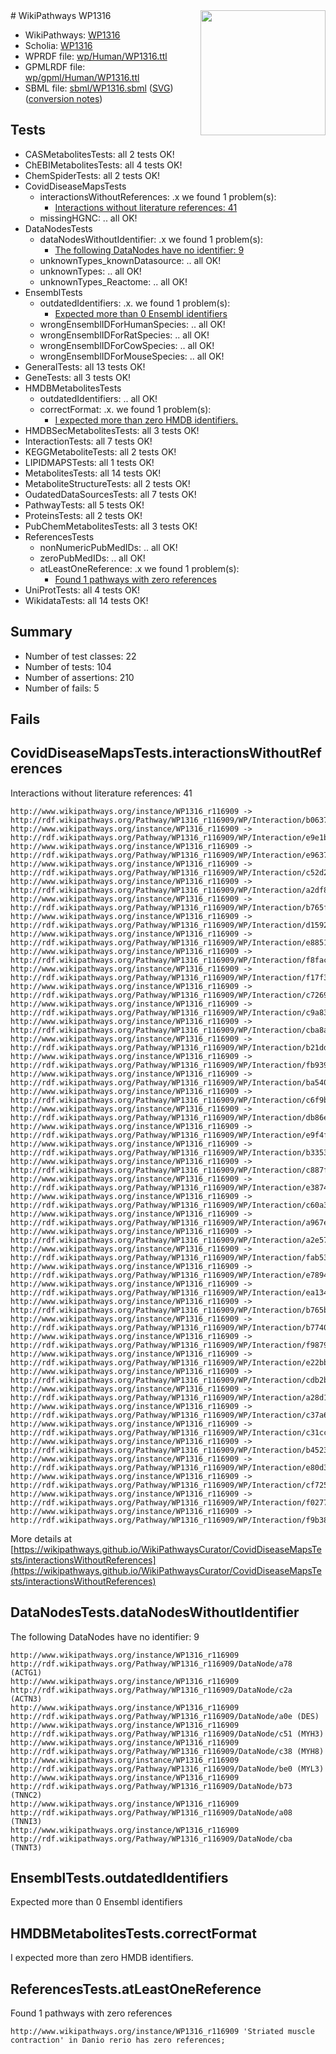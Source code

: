 <img style="float: right; width: 200px" src="../logo.png" />
# WikiPathways WP1316

* WikiPathways: [WP1316](https://identifiers.org/wikipathways:WP1316)
* Scholia: [WP1316](https://scholia.toolforge.org/wikipathways/WP1316)
* WPRDF file: [wp/Human/WP1316.ttl](../wp/Human/WP1316.ttl)
* GPMLRDF file: [wp/gpml/Human/WP1316.ttl](../wp/gpml/Human/WP1316.ttl)
* SBML file: [sbml/WP1316.sbml](../sbml/WP1316.sbml) ([SVG](../sbml/WP1316.svg)) ([conversion notes](../sbml/WP1316.txt))

## Tests
* CASMetabolitesTests: all 2 tests OK!
* ChEBIMetabolitesTests: all 4 tests OK!
* ChemSpiderTests: all 2 tests OK!
* CovidDiseaseMapsTests
    * interactionsWithoutReferences: .x we found 1 problem(s):
        * [Interactions without literature references: 41](#9701cd3f)
    * missingHGNC: .. all OK!
* DataNodesTests
    * dataNodesWithoutIdentifier: .x we found 1 problem(s):
        * [The following DataNodes have no identifier: 9](#d2d32fa8)
    * unknownTypes_knownDatasource: .. all OK!
    * unknownTypes: .. all OK!
    * unknownTypes_Reactome: .. all OK!
* EnsemblTests
    * outdatedIdentifiers: .x. we found 1 problem(s):
        * [Expected more than 0 Ensembl identifiers](#f44398b7)
    * wrongEnsemblIDForHumanSpecies: .. all OK!
    * wrongEnsemblIDForRatSpecies: .. all OK!
    * wrongEnsemblIDForCowSpecies: .. all OK!
    * wrongEnsemblIDForMouseSpecies: .. all OK!
* GeneralTests: all 13 tests OK!
* GeneTests: all 3 tests OK!
* HMDBMetabolitesTests
    * outdatedIdentifiers: .. all OK!
    * correctFormat: .x. we found 1 problem(s):
        * [I expected more than zero HMDB identifiers.](#ad154c1e)
* HMDBSecMetabolitesTests: all 3 tests OK!
* InteractionTests: all 7 tests OK!
* KEGGMetaboliteTests: all 2 tests OK!
* LIPIDMAPSTests: all 1 tests OK!
* MetabolitesTests: all 14 tests OK!
* MetaboliteStructureTests: all 2 tests OK!
* OudatedDataSourcesTests: all 7 tests OK!
* PathwayTests: all 5 tests OK!
* ProteinsTests: all 2 tests OK!
* PubChemMetabolitesTests: all 3 tests OK!
* ReferencesTests
    * nonNumericPubMedIDs: .. all OK!
    * zeroPubMedIDs: .. all OK!
    * atLeastOneReference: .x we found 1 problem(s):
        * [Found 1 pathways with zero references](#35eb778e)
* UniProtTests: all 4 tests OK!
* WikidataTests: all 14 tests OK!


## Summary

* Number of test classes: 22
* Number of tests: 104
* Number of assertions: 210
* Number of fails: 5

## Fails

<a name="9701cd3f" />

## CovidDiseaseMapsTests.interactionsWithoutReferences

Interactions without literature references: 41
```
http://www.wikipathways.org/instance/WP1316_r116909 -> http://rdf.wikipathways.org/Pathway/WP1316_r116909/WP/Interaction/b0637
http://www.wikipathways.org/instance/WP1316_r116909 -> http://rdf.wikipathways.org/Pathway/WP1316_r116909/WP/Interaction/e9e1b
http://www.wikipathways.org/instance/WP1316_r116909 -> http://rdf.wikipathways.org/Pathway/WP1316_r116909/WP/Interaction/e9637
http://www.wikipathways.org/instance/WP1316_r116909 -> http://rdf.wikipathways.org/Pathway/WP1316_r116909/WP/Interaction/c52d2
http://www.wikipathways.org/instance/WP1316_r116909 -> http://rdf.wikipathways.org/Pathway/WP1316_r116909/WP/Interaction/a2df8
http://www.wikipathways.org/instance/WP1316_r116909 -> http://rdf.wikipathways.org/Pathway/WP1316_r116909/WP/Interaction/b765f
http://www.wikipathways.org/instance/WP1316_r116909 -> http://rdf.wikipathways.org/Pathway/WP1316_r116909/WP/Interaction/d1592
http://www.wikipathways.org/instance/WP1316_r116909 -> http://rdf.wikipathways.org/Pathway/WP1316_r116909/WP/Interaction/e8851
http://www.wikipathways.org/instance/WP1316_r116909 -> http://rdf.wikipathways.org/Pathway/WP1316_r116909/WP/Interaction/f8fac
http://www.wikipathways.org/instance/WP1316_r116909 -> http://rdf.wikipathways.org/Pathway/WP1316_r116909/WP/Interaction/f17f3
http://www.wikipathways.org/instance/WP1316_r116909 -> http://rdf.wikipathways.org/Pathway/WP1316_r116909/WP/Interaction/c7269
http://www.wikipathways.org/instance/WP1316_r116909 -> http://rdf.wikipathways.org/Pathway/WP1316_r116909/WP/Interaction/c9a83
http://www.wikipathways.org/instance/WP1316_r116909 -> http://rdf.wikipathways.org/Pathway/WP1316_r116909/WP/Interaction/cba8a
http://www.wikipathways.org/instance/WP1316_r116909 -> http://rdf.wikipathways.org/Pathway/WP1316_r116909/WP/Interaction/b21dd
http://www.wikipathways.org/instance/WP1316_r116909 -> http://rdf.wikipathways.org/Pathway/WP1316_r116909/WP/Interaction/fb939
http://www.wikipathways.org/instance/WP1316_r116909 -> http://rdf.wikipathways.org/Pathway/WP1316_r116909/WP/Interaction/ba540
http://www.wikipathways.org/instance/WP1316_r116909 -> http://rdf.wikipathways.org/Pathway/WP1316_r116909/WP/Interaction/c6f9b
http://www.wikipathways.org/instance/WP1316_r116909 -> http://rdf.wikipathways.org/Pathway/WP1316_r116909/WP/Interaction/db86e
http://www.wikipathways.org/instance/WP1316_r116909 -> http://rdf.wikipathways.org/Pathway/WP1316_r116909/WP/Interaction/e9f4f
http://www.wikipathways.org/instance/WP1316_r116909 -> http://rdf.wikipathways.org/Pathway/WP1316_r116909/WP/Interaction/b3353
http://www.wikipathways.org/instance/WP1316_r116909 -> http://rdf.wikipathways.org/Pathway/WP1316_r116909/WP/Interaction/c887f
http://www.wikipathways.org/instance/WP1316_r116909 -> http://rdf.wikipathways.org/Pathway/WP1316_r116909/WP/Interaction/e3874
http://www.wikipathways.org/instance/WP1316_r116909 -> http://rdf.wikipathways.org/Pathway/WP1316_r116909/WP/Interaction/c60a3
http://www.wikipathways.org/instance/WP1316_r116909 -> http://rdf.wikipathways.org/Pathway/WP1316_r116909/WP/Interaction/a967e
http://www.wikipathways.org/instance/WP1316_r116909 -> http://rdf.wikipathways.org/Pathway/WP1316_r116909/WP/Interaction/a2e57
http://www.wikipathways.org/instance/WP1316_r116909 -> http://rdf.wikipathways.org/Pathway/WP1316_r116909/WP/Interaction/fab53
http://www.wikipathways.org/instance/WP1316_r116909 -> http://rdf.wikipathways.org/Pathway/WP1316_r116909/WP/Interaction/e7894
http://www.wikipathways.org/instance/WP1316_r116909 -> http://rdf.wikipathways.org/Pathway/WP1316_r116909/WP/Interaction/ea134
http://www.wikipathways.org/instance/WP1316_r116909 -> http://rdf.wikipathways.org/Pathway/WP1316_r116909/WP/Interaction/b765b
http://www.wikipathways.org/instance/WP1316_r116909 -> http://rdf.wikipathways.org/Pathway/WP1316_r116909/WP/Interaction/b7740
http://www.wikipathways.org/instance/WP1316_r116909 -> http://rdf.wikipathways.org/Pathway/WP1316_r116909/WP/Interaction/f9879
http://www.wikipathways.org/instance/WP1316_r116909 -> http://rdf.wikipathways.org/Pathway/WP1316_r116909/WP/Interaction/e22bb
http://www.wikipathways.org/instance/WP1316_r116909 -> http://rdf.wikipathways.org/Pathway/WP1316_r116909/WP/Interaction/cdb2b
http://www.wikipathways.org/instance/WP1316_r116909 -> http://rdf.wikipathways.org/Pathway/WP1316_r116909/WP/Interaction/a28d1
http://www.wikipathways.org/instance/WP1316_r116909 -> http://rdf.wikipathways.org/Pathway/WP1316_r116909/WP/Interaction/c37a6
http://www.wikipathways.org/instance/WP1316_r116909 -> http://rdf.wikipathways.org/Pathway/WP1316_r116909/WP/Interaction/c31cc
http://www.wikipathways.org/instance/WP1316_r116909 -> http://rdf.wikipathways.org/Pathway/WP1316_r116909/WP/Interaction/b4523
http://www.wikipathways.org/instance/WP1316_r116909 -> http://rdf.wikipathways.org/Pathway/WP1316_r116909/WP/Interaction/e80d3
http://www.wikipathways.org/instance/WP1316_r116909 -> http://rdf.wikipathways.org/Pathway/WP1316_r116909/WP/Interaction/cf725
http://www.wikipathways.org/instance/WP1316_r116909 -> http://rdf.wikipathways.org/Pathway/WP1316_r116909/WP/Interaction/f0277
http://www.wikipathways.org/instance/WP1316_r116909 -> http://rdf.wikipathways.org/Pathway/WP1316_r116909/WP/Interaction/f9b38
```

More details at [https://wikipathways.github.io/WikiPathwaysCurator/CovidDiseaseMapsTests/interactionsWithoutReferences](https://wikipathways.github.io/WikiPathwaysCurator/CovidDiseaseMapsTests/interactionsWithoutReferences)

<a name="d2d32fa8" />

## DataNodesTests.dataNodesWithoutIdentifier

The following DataNodes have no identifier: 9
```
http://www.wikipathways.org/instance/WP1316_r116909 http://rdf.wikipathways.org/Pathway/WP1316_r116909/DataNode/a78 (ACTG1)
http://www.wikipathways.org/instance/WP1316_r116909 http://rdf.wikipathways.org/Pathway/WP1316_r116909/DataNode/c2a (ACTN3)
http://www.wikipathways.org/instance/WP1316_r116909 http://rdf.wikipathways.org/Pathway/WP1316_r116909/DataNode/a0e (DES)
http://www.wikipathways.org/instance/WP1316_r116909 http://rdf.wikipathways.org/Pathway/WP1316_r116909/DataNode/c51 (MYH3)
http://www.wikipathways.org/instance/WP1316_r116909 http://rdf.wikipathways.org/Pathway/WP1316_r116909/DataNode/c38 (MYH8)
http://www.wikipathways.org/instance/WP1316_r116909 http://rdf.wikipathways.org/Pathway/WP1316_r116909/DataNode/be0 (MYL3)
http://www.wikipathways.org/instance/WP1316_r116909 http://rdf.wikipathways.org/Pathway/WP1316_r116909/DataNode/b73 (TNNC2)
http://www.wikipathways.org/instance/WP1316_r116909 http://rdf.wikipathways.org/Pathway/WP1316_r116909/DataNode/a08 (TNNI3)
http://www.wikipathways.org/instance/WP1316_r116909 http://rdf.wikipathways.org/Pathway/WP1316_r116909/DataNode/cba (TNNT3)
```

<a name="f44398b7" />

## EnsemblTests.outdatedIdentifiers

Expected more than 0 Ensembl identifiers
<a name="ad154c1e" />

## HMDBMetabolitesTests.correctFormat

I expected more than zero HMDB identifiers.
<a name="35eb778e" />

## ReferencesTests.atLeastOneReference

Found 1 pathways with zero references
```
http://www.wikipathways.org/instance/WP1316_r116909 'Striated muscle contraction' in Danio rerio has zero references; 
```

